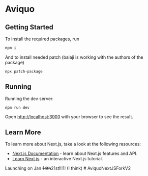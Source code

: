 # Aviquo

## Getting Started

To install the required packages, run

```bash
npm i
```

And to install needed patch (balaji is working with the authors of the package)

```bash
npx patch-package
```

## Running

Running the dev server:

```bash
npm run dev
```

Open [http://localhost:3000](http://localhost:3000) with your browser to see the result.

## Learn More

To learn more about Next.js, take a look at the following resources:

- [Next.js Documentation](https://nextjs.org/docs) - learn about Next.js features and API.
- [Learn Next.js](https://nextjs.org/learn) - an interactive Next.js tutorial.

Launching on Jan ~~14th~~21st!!!1! (I think)
#   A v i q u o N e x t J S F o r k V 2  
 